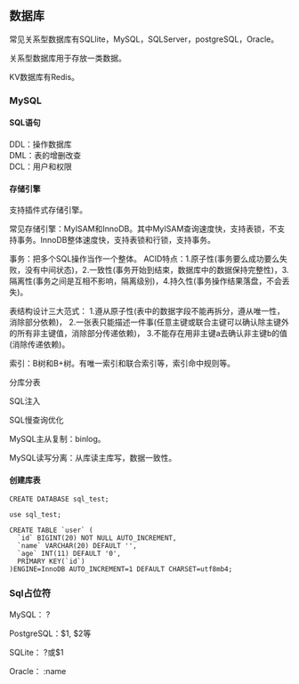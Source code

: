 ## 数据库
常见关系型数据库有SQLlite，MySQL，SQLServer，postgreSQL，Oracle。

关系型数据库用于存放一类数据。

KV数据库有Redis。

### MySQL
#### SQL语句
DDL：操作数据库</br>
DML：表的增删改查</br>
DCL：用户和权限</br>
#### 存储引擎
支持插件式存储引擎。

常见存储引擎：MyISAM和InnoDB。其中MyISAM查询速度快，支持表锁，不支持事务。InnoDB整体速度快，支持表锁和行锁，支持事务。

事务：把多个SQL操作当作一个整体。
ACID特点：1.原子性(事务要么成功要么失败，没有中间状态)，2.一致性(事务开始到结束，数据库中的数据保持完整性)，3.隔离性(事务之间是互相不影响，隔离级别)，4.持久性(事务操作结果落盘，不会丢失)。

表结构设计三大范式：
1.遵从原子性(表中的数据字段不能再拆分，遵从唯一性，消除部分依赖)，
2.一张表只能描述一件事(任意主键或联合主键可以确认除主键外的所有非主键值，消除部分传递依赖)，
3.不能存在用非主键a去确认非主键b的值(消除传递依赖)。

索引：B树和B+树。有唯一索引和联合索引等，索引命中规则等。

分库分表

SQL注入

SQL慢查询优化

MySQL主从复制：binlog。

MySQL读写分离：从库读主库写，数据一致性。

#### 创建库表
```mysql
CREATE DATABASE sql_test;

use sql_test;

CREATE TABLE `user` (
  `id` BIGINT(20) NOT NULL AUTO_INCREMENT,
  `name` VARCHAR(20) DEFAULT '',
  `age` INT(11) DEFAULT '0',
  PRIMARY KEY(`id`)
)ENGINE=InnoDB AUTO_INCREMENT=1 DEFAULT CHARSET=utf8mb4;
```

### Sql占位符
MySQL： ?

PostgreSQL：$1, $2等

SQLite： ?或$1

Oracle： :name
